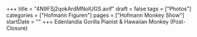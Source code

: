 +++
title = "4N9FSj2qokArdMNoIUGS.avif"
draft = false
tags = ["Photos"]
categories = ["Hofmann Figuren"]
pages = ["Hofmann Monkey Show"]
startDate = ""
+++
Edenlandia Gorilla Pianist & Hawaiian Monkey (Post-Closure)
